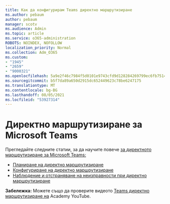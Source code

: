 ```yaml
---
title: Как да конфигурирам Teams директно маршрутизиране
ms.author: pebaum
author: pebaum
manager: scotv
ms.audience: Admin
ms.topic: article
ms.service: o365-administration
ROBOTS: NOINDEX, NOFOLLOW
localization_priority: Normal
ms.collection: Adm_O365
ms.custom:
- "1945"
- "2659"
- "9000321"
ms.openlocfilehash: 5a9e2f46c7984f5d0101e9743cfd9d128284269799ec6fb7514a9176b857170c
ms.sourcegitcommit: b5f7da89a650d2915dc652449623c78be6247175
ms.translationtype: MT
ms.contentlocale: bg-BG
ms.lasthandoff: 08/05/2021
ms.locfileid: "53927314"
---
```

# <a name="direct-routing-for-microsoft-teams"></a>Директно маршрутизиране за Microsoft Teams

Прегледайте следните статии, за да научите повече [за директното маршрутизиране за Microsoft Teams:](https://docs.microsoft.com/MicrosoftTeams/direct-routing-landing-page) 

- [Планиране на директно маршрутизиране](https://docs.microsoft.com/MicrosoftTeams/direct-routing-plan)
- [Конфигуриране на директно маршрутизиране](https://docs.microsoft.com/MicrosoftTeams/direct-routing-configure) 
- [Наблюдение и отстраняване на неизправности при директно маршрутизиране](https://docs.microsoft.com/MicrosoftTeams/direct-routing-monitor-and-troubleshoot)

**Забележка:** Можете също да проверите видеото [Teams директно маршрутизиране на](https://www.youtube.com/watch?v=1ASftX_Msb8&index=10&list=PLaSOUojkSiGnKuE30ckcjnDVkMNqDv0Vl) Academy YouTube.
